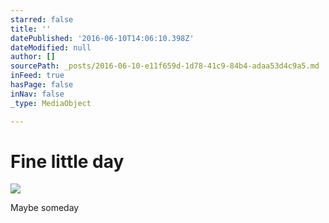 ```yaml
---
starred: false
title: ''
datePublished: '2016-06-10T14:06:10.398Z'
dateModified: null
author: []
sourcePath: _posts/2016-06-10-e11f659d-1d78-41c9-84b4-adaa53d4c9a5.md
inFeed: true
hasPage: false
inNav: false
_type: MediaObject

---
```

# Fine little day
![](https://the-grid-user-content.s3-us-west-2.amazonaws.com/9f79307a-e689-4360-8b73-8e0a37640909.jpg)

Maybe someday